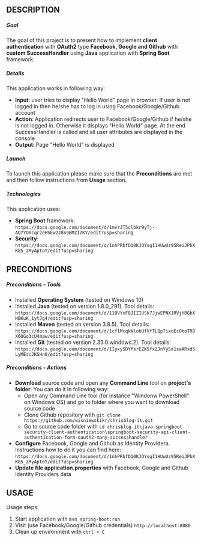 DESCRIPTION
-----------

##### Goal
The goal of this project is to present how to implement **client authentication** with **OAuth2** type **Facebook, Google and Github** with **custom SuccessHandler** using **Java** application with **Spring Boot** framework.

##### Details
This application works in following way:
* **Input**: user tries to display "Hello World" page in browser. If user is not logged in then he/she has to log in using Facebook/Google/Github account
* **Action**: Application redirects user to Facebook/Google/Github if he/she is not logged in. Otherwise it displays "Hello World" page. At the end SuccessHandler is called and all user attributes are displayed in the console
* **Output**: Page "Hello World" is displayed

##### Launch
To launch this application please make sure that the **Preconditions** are met and then follow instructions from **Usage** section.

##### Technologies
This application uses:
* **Spring Boot** framework: `https://docs.google.com/document/d/1mvrJT5clbkr9yTj-AQ7YOXcqr2eHSEw2J8n9BMZIZKY/edit?usp=sharing`
* **Security**: `https://docs.google.com/document/d/1nhPRbfD10KJOYsgI1HUwUz95ReiJPbXK85_zMyAptoY/edit?usp=sharing`


PRECONDITIONS
-------------

##### Preconditions - Tools
* Installed **Operating System** (tested on Windows 10)
* Installed **Java** (tested on version 1.8.0_291). Tool details: `https://docs.google.com/document/d/119VYxF8JIZIUSk7JjwEPNX1RVjHBGbXHBKuK_1ytJg4/edit?usp=sharing`
* Installed **Maven** (tested on version 3.8.5). Tool details: `https://docs.google.com/document/d/1cfIMcqkWlobUfVfTLQp7ixqEcOtoTR8X6OGo3cU4maw/edit?usp=sharing`
* Installed **Git** (tested on version 2.33.0.windows.2). Tool details: `https://docs.google.com/document/d/1Iyxy5DYfsrEZK5fxZJnYy5a1saARxd5LyMEscJKSHn0/edit?usp=sharing`

##### Preconditions - Actions
* **Download** source code and open any **Command Line** tool on **project's folder**. You can do it in following way:
    * Open any Command Line tool (for instance "Windonw PowerShell" on Windows OS) and go to folder where you want to download source code 
    * Clone Github repository with `git clone https://github.com/wisniewskikr/chrisblog-it.git`
    * Go to source code folder with `cd chrisblog-it\java-springboot-security-client-authentication\springboot-security-api-client-authentication-form-oauth2-many-successhandler`
* **Configure** Facebook, Google and Github as Identity Providera. Instructions how to do it you can find here: `https://docs.google.com/document/d/1nhPRbfD10KJOYsgI1HUwUz95ReiJPbXK85_zMyAptoY/edit?usp=sharing`
* **Update file application.properties** with Facebook, Google and Github Identity Providers data


USAGE
-----

Usage steps:
1. Start application with `mvn spring-boot:run`
1. Visit (use Facebook/Google/Github credentials) `http://localhost:8080`
1. Clean up environment with `ctrl + C`